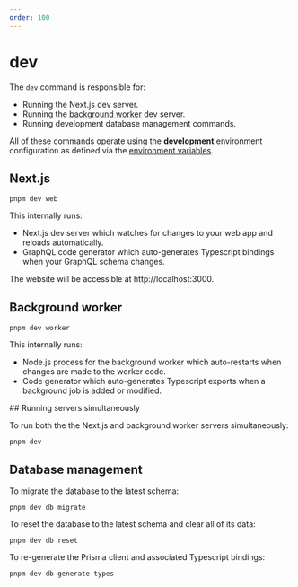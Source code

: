 ```yaml
---
order: 100
---
```


# dev

The `dev` command is responsible for:

* Running the Next.js dev server.
* Running the [background worker](../background-worker/index.md) dev server.
* Running development database management commands.

All of these commands operate using the **development** environment configuration as defined via the [environment variables](../environment-variables.md).

## Next.js

```shell
pnpm dev web
```

This internally runs:

* Next.js dev server which watches for changes to your web app and reloads automatically.
* GraphQL code generator which auto-generates Typescript bindings when your GraphQL schema changes.

The website will be accessible at http://localhost:3000.

## Background worker

```shell
pnpm dev worker
```

This internally runs:

* Node.js process for the background worker which auto-restarts when changes are made to the worker code.
* Code generator which auto-generates Typescript exports when a background job is added or modified.

## Running servers simultaneously

To run both the the Next.js and background worker servers simultaneously:

```shell
pnpm dev
```

## Database management


To migrate the database to the latest schema:

```shell
pnpm dev db migrate
```

To reset the database to the latest schema and clear all of its data:

```shell
pnpm dev db reset
```

To re-generate the Prisma client and associated Typescript bindings:

```shell
pnpm dev db generate-types
```
